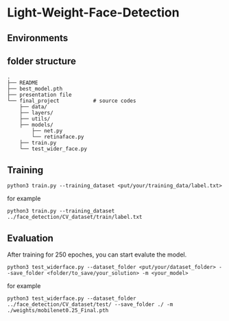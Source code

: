 # Light-Weight-Face-Detection

## Environments


## folder structure
    .
    ├── README
    ├── best_model.pth
    ├── presentation file
    └── final_project           # source codes
        ├── data/
        ├── layers/
        ├── utils/
        ├── models/
            ├── net.py
            └── retinaface.py
        ├── train.py
        └── test_wider_face.py

## Training
```
python3 train.py --training_dataset <put/your/training_data/label.txt>
```

for example
```
python3 train.py --training_dataset ../face_detection/CV_dataset/train/label.txt
```

## Evaluation
After training for 250 epoches, you can start evalute the model.
```
python3 test_widerface.py --dataset_folder <put/your/dataset_folder> --save_folder <folder/to_save/your_solution> -m <your_model>
```

for example
```
python3 test_widerface.py --dataset_folder ../face_detection/CV_dataset/test/ --save_folder ./ -m ./weights/mobilenet0.25_Final.pth
```